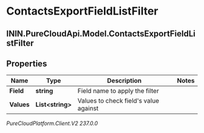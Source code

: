 # ContactsExportFieldListFilter

## ININ.PureCloudApi.Model.ContactsExportFieldListFilter

## Properties

|Name | Type | Description | Notes|
|------------ | ------------- | ------------- | -------------|
| **Field** | **string** | Field name to apply the filter | |
| **Values** | **List&lt;string&gt;** | Values to check field&#39;s value against | |



_PureCloudPlatform.Client.V2 237.0.0_
